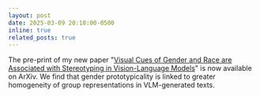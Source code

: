 ```yaml
---
layout: post
date: 2025-03-09 20:18:00-0500
inline: true
related_posts: true
---
```


The pre-print of my new paper "[Visual Cues of Gender and Race are Associated with Stereotyping in Vision-Language Models](https://arxiv.org/abs/2503.05093)" is now available on ArXiv. We find that gender prototypicality is linked to greater homogeneity of group representations in VLM-generated texts.
